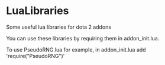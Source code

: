 LuaLibraries
============

Some useful lua libraries for dota 2 addons

You can use these libraries by requiring them in addon_init.lua.

To use PseudoRNG.lua for example, in addon_init.lua add 'require("PseudoRNG")'
